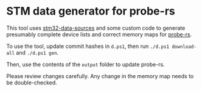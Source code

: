 STM data generator for probe-rs
===============================

This tool uses [stm32-data-sources](https://github.com/embassy-rs/stm32-data-sources) and some
custom code to generate presumably complete device lists and correct memory maps for [probe-rs](https://github.com/probe-rs/probe-rs).

To use the tool, update commit hashes in `d.ps1`, then run `./d.ps1 download-all` and `./d.ps1 gen`.

Then, use the contents of the `output` folder to update probe-rs.

Please review changes carefully. Any change in the memory map needs to be double-checked.
